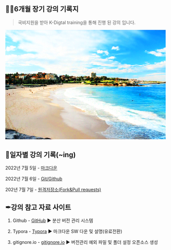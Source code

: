 ## 🐱‍🚀6개월 장기 강의 기록지

> 국비지원을 받아 K-Digtal training을 통해 진행 된 강의 입니다.

<img src="README.assets/1466250621766.gif" alt="1466250621766" style="zoom:150%;" />



## 📅일자별 강의 기록(~ing)

2022년 7월 5일 - [마크다운](https://github.com/JOO-10000-Zi/TIL/tree/master/0705)

2022년 7월 6일 - [Git/Github](https://github.com/JOO-10000-Zi/TIL/tree/master/0706)

202년 7월 7일 - [원격저장소(Fork&Pull requests)](https://github.com/JOO-10000-Zi/TIL/blob/master/0707/원격저장소_활용(협업).md)







## ✒강의 참고 자료 사이트

1. Github - [GitHub](https://github.com/) ▶ 분산 버전 관리 시스템

2. Typora - [Typora](https://typora.io/) ▶ 마크다운 SW 다운 및 설명(유료전환)

3. gitignore.io - [gitignore.io](https://www.toptal.com/developers/gitignore/) ▶ 버전관리 예외 파밀 및 폴더 설정 오픈소스 생성

   